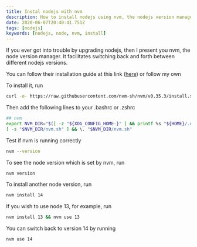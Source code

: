 ```yaml
---
title: Instal nodejs with nvm
description: How to install nodejs using nvm, the nodejs version manager
date: 2020-06-07T20:40:41.751Z
tags: [nodejs]
keywords: [nodejs, node, nvm, install]
---
```


If you ever got into trouble by upgrading nodejs, then I present you nvm, the node version manager. It facilitates switching back and forth between different nodejs versions.

You can follow their installation guide at this link (<a href="https://github.com/nvm-sh/nvm" target="_blank" rel="noopener">here</a>) or follow my own

To install it, run

```bash
curl -o- https://raw.githubusercontent.com/nvm-sh/nvm/v0.35.3/install.sh | bash
```

Then add the following lines to your .bashrc or .zshrc

```bash
## nvm
export NVM_DIR="$([ -z "${XDG_CONFIG_HOME-}" ] && printf %s "${HOME}/.nvm" || printf %s "${XDG_CONFIG_HOME}/nvm")"
[ -s "$NVM_DIR/nvm.sh" ] && \. "$NVM_DIR/nvm.sh"
```

Test if nvm is running correctly

```bash
nvm --version
```

To see the node version which is set by nvm, run

```bash
nvm version
```

To install another node version, run

```bash
nvm install 14
```

If you wish to use node 13, for example, run

```bash
nvm install 13 && nvm use 13
```

You can switch back to version 14 by running

```bash
nvm use 14
```
